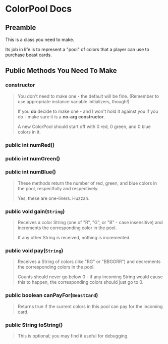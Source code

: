 # ColorPool Docs

## Preamble

This is a class you need to make.

Its job in life is to represent a "pool" of colors that a player can use to purchase beast cards.

## Public Methods You Need To Make

### constructor

> You don't need to make one - the default will be fine. (Remember to use appropriate instance variable initializers, though!)
>
> If you **do** decide to make one - and I won't hold it against you if you do - make sure it is a **no-arg constructor**.
>
> A new ColorPool should start off with 0 red, 0 green, and 0 blue colors in it.

### public int numRed()
### public int numGreen()
### public int numBlue()

> These methods return the number of red, green, and blue colors in the pool, respectfully and respectively.
>
> Yes, these are one-liners. Huzzah.

### public void gain(`String`)

> Receives a color String (one of "R", "G", or "B" - case insensitive) and increments the corresponding color in the pool.
>
> If any other String is received, nothing is incremented.

### public void pay(`String`)

> Receives a String of colors (like "RG" or "BBGGRR") and decrements the corresponding colors in the pool.
>
> Counts should never go below 0 - if any incoming String would cause this to happen, the corresponding colors should just go to 0.

### public boolean canPayFor(`BeastCard`)

> Returns true if the current colors in this pool can pay for the incoming card.

### public String toString()

> This is optional; you may find it useful for debugging.